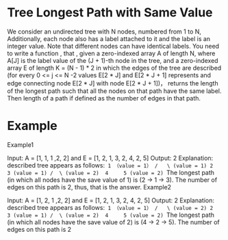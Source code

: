 # Tree Longest Path with Same Value
We consider an undirected tree with N nodes, numbered from 1 to N, Additionally, each node also has a label attached to it and the label is an integer value. Note that different nodes can have identical labels. You need to write a function , that , given a zero-indexed array A of length N, where A[J] is the label value of the (J + 1)-th node in the tree, and a zero-indexed array E of length K = (N - 1) * 2 in which the edges of the tree are described (for every 0 <= j <= N -2 values E[2 * J] and E[2 * J + 1] represents and edge connecting node E[2 * J] with node E[2 * J + 1])， returns the length of the longest path such that all the nodes on that path have the same label. Then length of a path if defined as the number of edges in that path.

# Example
Example1

Input: A = [1, 1, 1 ,2, 2] and E = [1, 2, 1, 3, 2, 4, 2, 5]
Output: 2
Explanation: 
described tree appears as follows:
​```
                   1 （value = 1）
                 /   \
    (value = 1) 2     3 (value = 1)
               /  \
 (value = 2)  4     5 (value = 2)
​```
The longest path (in which all nodes have the save value of 1) is (2 -> 1 -> 3). The number of edges on this path is 2, thus, that is the answer.
Example2

Input: A = [1, 2, 1 ,2, 2] and E = [1, 2, 1, 3, 2, 4, 2, 5]
Output: 2
Explanation: 
described tree appears as follows:
​```
                   1 （value = 1）
                 /   \
    (value = 2) 2     3 (value = 1)
               /  \
 (value = 2)  4     5 (value = 2)
​```
The longest path (in which all nodes have the save value of 2) is (4 -> 2 -> 5). The number of edges on this path is 2
